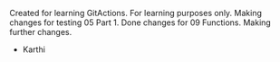 Created for learning GitActions. For learning purposes only.
Making changes for testing 05 Part 1.
Done changes for 09 Functions. Making further changes.
- Karthi
